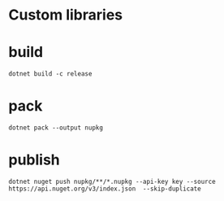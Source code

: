 # Custom libraries

# build
`dotnet build -c release`

# pack
`dotnet pack --output nupkg`

# publish
`dotnet nuget push nupkg/**/*.nupkg --api-key key --source https://api.nuget.org/v3/index.json  --skip-duplicate`